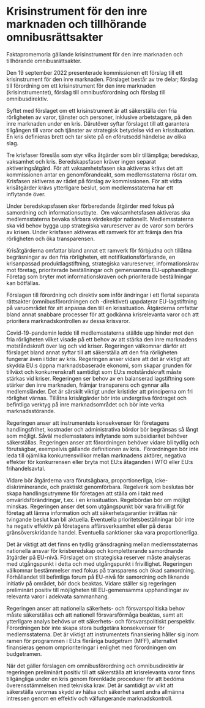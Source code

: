 # Krisinstrument för den inre marknaden och tillhörande omnibusrättsakter

Faktapromemoria gällande krisinstrument för den inre marknaden och tillhörande omnibusrättsakter.

Den 19 september 2022 presenterade kommissionen ett förslag till ett krisinstrument för den inre marknaden. Förslaget består av tre delar; förslag till förordning om ett krisinstrument för den inre marknaden (krisinstrumentet), förslag till omnibusförordning och förslag till omnibusdirektiv.

Syftet med förslaget om ett krisinstrument är att säkerställa den fria rörligheten av varor, tjänster och personer, inklusive arbetstagare, på den inre marknaden under en kris. Därutöver syftar förslaget till att garantera tillgången till varor och tjänster av strategisk betydelse vid en krissituation. En kris definieras brett och tar sikte på en oförutsedd händelse av olika slag.

Tre krisfaser föreslås som styr vilka åtgärder som blir tillämpliga; beredskap, vaksamhet och kris. Beredskapsfasen kräver ingen separat aktiveringsåtgärd. För att vaksamhetsfasen ska aktiveras krävs det att kommissionen antar en genomförandeakt, som medlemsstaterna röstar om. Krisfasen aktiveras av rådet på förslag av kommissionen. För att vidta krisåtgärder krävs ytterligare beslut, som medlemsstaterna har ett inflytande över.

Under beredskapsfasen sker förberedande åtgärder med fokus på samordning och informationsutbyte.  Om vaksamhetsfasen aktiveras ska medlemsstaterna bevaka sårbara värdekedjor nationellt. Medlemsstaterna ska vid behov bygga upp strategiska varureserver av de varor som berörs av krisen. Under krisfasen aktiveras ett ramverk för att främja den fria rörligheten och öka transparensen.

Krisåtgärderna omfattar bland annat ett ramverk för förbjudna och tillåtna begräsningar av den fria rörligheten, ett notifikationsförfarande, en krisanpassad produktlagstiftning, strategiska varureserver, informationskrav mot företag, prioriterade beställningar och gemensamma EU-upphandlingar. Företag som bryter mot informationskraven och prioriterade beställningar kan bötfällas.

Förslagen till förordning och direktiv som inför ändringar i ett flertal separata rättsakter (omnibusförordningen och -direktivet) uppdaterar EU-lagstiftning på varuområdet för att anpassa den till en krissituation. Åtgärderna omfattar bland annat snabbare processer för att godkänna krisrelevanta varor och att prioritera marknadskontrollen av dessa krisvaror.

Covid-19-pandemin ledde till medlemsstaterna ställde upp hinder mot den fria rörligheten vilket visade på ett behov av att stärka den inre marknadens motståndskraft över lag och vid kriser. Regeringen välkomnar därför att förslaget bland annat syftar till att säkerställa att den fria rörligheten fungerar även i tider av kris. Regeringen anser vidare att det är viktigt att skydda EU:s öppna marknadsbaserade ekonomi, som skapar grunden för tillväxt och konkurrenskraft samtidigt som EU:s motståndskraft måste stärkas vid kriser. Regeringen ser behov av en balanserad lagstiftning som stärker den inre marknaden, främjar transparens och gynnar alla medlemsländer. Det är särskilt viktigt under kristider att principerna om fri rörlighet värnas. Tillåtna krisåtgärder bör inte undergräva fördraget och befintliga verktyg på inre marknadsområdet och bör inte verka marknadsstörande.

Regeringen anser att instrumentets konsekvenser för företagens handlingsfrihet, kostnader och administrativa bördor bör begränsas så långt som möjligt. Såväl medlemsstaters inflytande som subsidiaritet behöver säkerställas. Regeringen anser att förordningen behöver vidare bli tydlig och förutsägbar, exempelvis gällande definitionen av kris.  Förordningen bör inte leda till ojämlika konkurrensvillkor mellan marknadens aktörer, negativa effekter för konkurrensen eller bryta mot EU:s åtaganden i WTO eller EU:s frihandelsavtal.

Vidare bör åtgärderna vara förutsägbara, proportionerliga, icke-diskriminerande, och praktiskt genomförbara. Regelverk som beslutas bör skapa handlingsutrymme för företagen att ställa om i takt med omvärldsförändringar, t.ex. i en krissituation. Regelbördan bör om möjligt minskas. Regeringen anser det som utgångspunkt bör vara frivilligt för företag att lämna information och att säkerhetsgarantier inrättas när tvingande beslut kan bli aktuella. Eventuella prioritetsbeställningar bör inte ha negativ effektiv på företagens affärsverksamhet eller på deras gränsöverskridande handel. Eventuella sanktioner ska vara proportionerliga.

Det är viktigt att det finns en tydlig gränsdragning mellan medlemsstaternas nationella ansvar för krisberedskap och kompletterande samordnande åtgärder på EU-nivå. Förslaget om strategiska reserver måste analyseras med utgångspunkt i detta och med utgångspunkt i frivillighet. Regeringen välkomnar bestämmelser med fokus på transparens och ökad samordning. Förhållandet till befintliga forum på EU-nivå för samordning och liknande initiativ på området, bör dock beaktas. Vidare ställer sig regeringen preliminärt positiv till möjligheten till EU-gemensamma upphandlingar av relevanta varor i adekvata sammanhang.

Regeringen anser att nationella säkerhets- och försvarspolitiska behov måste säkerställas och att nationell försvarsförmåga beaktas, samt att ytterligare analys behövs ur ett säkerhets- och försvarspolitiskt perspektiv. Förordningen bör inte skapa stora budgetära konsekvenser för medlemsstaterna. Det är viktigt att instrumentets finansiering håller sig inom ramen för programmen i EU:s fleråriga budgetram (MFF), alternativt finansieras genom omprioriteringar i enlighet med förordningen om budgetramen.

När det gäller förslagen om omnibusförordning och omnibusdirektiv är regeringen preliminärt positiv till att säkerställa att krisrelevanta varor finns tillgängliga under en kris genom förenklade procedurer för att bedöma överensstämmelsen med tekniska krav. Det är samtidigt av vikt att säkerställa varornas skydd av hälsa och säkerhet samt andra allmänna intressen genom en effektiv och välfungerande marknadskontroll.
